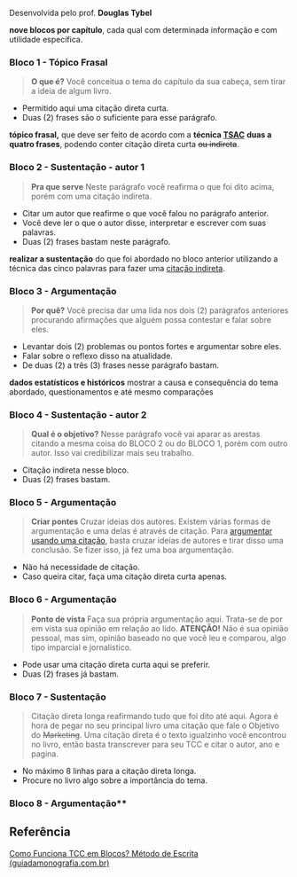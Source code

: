 Desenvolvida pelo prof. **Douglas Tybel**

**nove blocos por capítulo**, cada qual com determinada informação e com utilidade específica.


### Bloco 1 - **Tópico Frasal**
> **O que é?**
Você conceitua o tema do capítulo da sua cabeça, sem tirar a ideia de algum livro.
-   Permitido aqui uma citação direta curta.
-   Duas (2) frases são o suficiente para esse parágrafo.


**tópico frasal,** que deve ser feito de acordo com a **técnica [TSAC](http://guiadamonografia.com.br/como-funciona-tecnica-tsac/)**
**duas a quatro frases**, podendo conter citação direta curta ~~ou indireta~~.

### Bloco 2 - **Sustentação - autor 1**
> **Pra que serve**
> Neste parágrafo você reafirma o que foi dito acima, porém com uma citação indireta.
-   Citar um autor que reafirme o que você falou no parágrafo anterior.
-   Você deve ler o que o autor disse, interpretar e escrever com suas palavras.
-   Duas (2) frases bastam neste parágrafo.

**realizar a sustentação** do que foi abordado no bloco anterior
utilizando a técnica das cinco palavras para fazer uma [citação indireta](http://guiadamonografia.com.br/citacao-indireta-tecnica-5-palavras/).

### Bloco 3 - **Argumentação**
> **Por quê?**
Você precisa dar uma lida nos dois (2) parágrafos anteriores procurando afirmações que alguém possa contestar e falar sobre eles.
-   Levantar dois (2) problemas ou pontos fortes e argumentar sobre eles.
-   Falar sobre o reflexo disso na atualidade.
-   De duas (2) a três (3) frases nesse parágrafo bastam.

**dados estatísticos e históricos**
mostrar a causa e consequência do tema abordado, questionamentos e até mesmo comparações

### Bloco 4 - **Sustentação - autor 2**
> **Qual é o objetivo?**
Nesse parágrafo você vai aparar as arestas citando a mesma coisa do BLOCO 2 ou do BLOCO 1, porém com outro autor. Isso vai credibilizar mais seu trabalho.
-   Citação indireta nesse bloco.
-   Duas (2) frases bastam.

### **Bloco 5 - Argumentação**
> **Criar pontes**
Cruzar ideias dos autores.
Existem várias formas de argumentação e uma delas é através de citação. Para [argumentar usando uma citação](http://guiadamonografia.com.br/tipos-de-argumentacao-tcc-argumentar-com-citacao/), basta cruzar ideias de autores e tirar disso uma conclusão. Se fizer isso, já fez uma boa argumentação.
-   Não há necessidade de citação.
-   Caso queira citar, faça uma citação direta curta apenas.

### Bloco 6 - **Argumentação**
> **Ponto de vista**
Faça sua própria argumentação aqui. Trata-se de por em vista sua opinião em relação ao lido. **ATENÇÃO!** Não é sua opinião pessoal, mas sim, opinião baseado no que você leu e comparou, algo tipo imparcial e jornalistico.
-   Pode usar uma citação direta curta aqui se preferir.
-   Duas (2) frases já bastam.

### Bloco 7 - **Sustentação**
> Citação direta longa reafirmando tudo que foi dito até aqui.
> Agora é hora de pegar no seu principal livro uma citação que fale o Objetivo do ~~Marketing~~. Uma citação direta é o texto igualzinho você encontrou no livro, então basta transcrever para seu TCC e citar o autor, ano e pagina.
-   No máximo 8 linhas para a citação direta longa.
-   Procure no livro algo sobre a importância do tema.

### Bloco 8 - Argumentação**

## Referência
[Como Funciona TCC em Blocos? Método de Escrita (guiadamonografia.com.br)](https://guiadamonografia.com.br/como-funciona-tcc-em-blocos/)